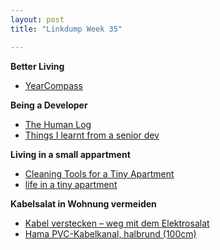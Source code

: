 ```yaml
---
layout: post
title: "Linkdump Week 35"

---
```


**Better Living**
- [YearCompass](https://yearcompass.com/)

**Being a Developer**
- [The Human Log](https://neilkakkar.com/the-human-log.html)
- [Things I learnt from a senior dev](https://neilkakkar.com/things-I-learnt-from-a-senior-dev.html)

**Living in a small appartment**
- [Cleaning Tools for a Tiny Apartment](https://www.nytimes.com/2018/03/23/realestate/cleaning-small-apartment.html)
- [life in a tiny apartment](https://readingmytealeaves.com/category/life-in-a-tiny-apartment)

**Kabelsalat in Wohnung vermeiden**
- [Kabel verstecken – weg mit dem Elektrosalat](https://ratgeber.immowelt.ch/a/kabel-verstecken-weg-mit-dem-elektrosalat.html)
- [Hama PVC-Kabelkanal, halbrund (100cm)](https://www.digitec.ch/de/s1/product/hama-pvc-kabelkanal-halbrund-100cm-kabelmanagement-2586527?supplier=406802)
